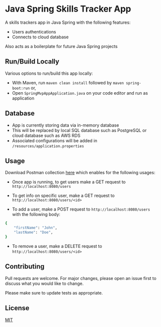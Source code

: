 # Java Spring Skills Tracker App

A skills trackers app in Java Spring with the following features:
- Users authentications
- Connects to cloud database

Also acts as a boilerplate for future Java Spring projects 

## Run/Build Locally

Various options to run/build this app locally:
- With Maven, run `maven clean install` followed by `maven spring-boot:run` or,
- Open `SpringMvpAppApplication.java` on your code editor and run as application

## Database

- App is currently storing data via in-memory database
- This will be replaced by local SQL database such as PostgreSQL or cloud database such as AWS RDS
- Associated configurations will be added in `/resources/application.properties`

## Usage  

Download Postman collection [here](https://www.getpostman.com/collections/b8d3e24049479e11bdbd) which enables for the following usages: 

- Once app is running, to get users make a GET request to `http://localhost:8080/users`

- To get info on specific user, make a GET request to `http://localhost:8080/users/<id>`    

- To add a user, make a POST request to `http://localhost:8080/users` with the following body:
```bash
{
	"firstName": "John",
	"lastName": "Doe",
}
```

- To remove a user, make a DELETE request to `http://localhost:8080/users/<id>`

## Contributing
Pull requests are welcome. For major changes, please open an issue first to discuss what you would like to change.

Please make sure to update tests as appropriate.

## License
[MIT](https://choosealicense.com/licenses/mit/)



